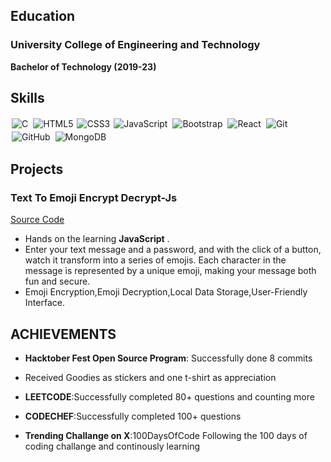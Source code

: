<!-- # aman-bhojak.github.io -->
## Education

### University College of Engineering and Technology
**Bachelor of Technology (2019-23)**






## Skills

<img alt="C" src="https://img.shields.io/badge/c%20-%2300599C.svg?&style=for-the-badge&logo=c&logoColor=white" style="margin:2px;"/>
<img alt="HTML5" src="https://img.shields.io/static/v1?style=for-the-badge&message=HTML5&color=E34F26&logo=HTML5&logoColor=FFFFFF&label=" style="margin:2px;"/>
<img alt="CSS3" src="https://img.shields.io/badge/css3%20-%231572B6.svg?&style=for-the-badge&logo=css3&logoColor=white" />
<img alt="JavaScript" src="https://img.shields.io/badge/javascript%20-%23323330.svg?&style=for-the-badge&logo=javascript&logoColor=%23F7DF1E" style="margin:2px;"/>
<img alt="Bootstrap" src="https://img.shields.io/badge/bootstrap%20-%23563D7C.svg?&style=for-the-badge&logo=bootstrap&logoColor=white" style="margin:2px;"/>
<img alt="React" src="https://img.shields.io/badge/react%20-%2320232a.svg?&style=for-the-badge&logo=react&logoColor=%2361DAFB" style="margin:2px;"/>
<img alt="Git" src="https://img.shields.io/badge/git%20-%23F05033.svg?&style=for-the-badge&logo=git&logoColor=white" style="margin:2px;"/>
<img alt="GitHub" src="https://img.shields.io/badge/github%20-%23121011.svg?&style=for-the-badge&logo=github&logoColor=white" style="margin:2px;"/>
<img alt="MongoDB" src ="https://img.shields.io/badge/MongoDB-%234ea94b.svg?&style=for-the-badge&logo=mongodb&logoColor=white" style="margin:2px;"/>

## Projects

### Text To Emoji Encrypt Decrypt-Js
[Source Code](https://github.com/aman-bhojak/TextToEmojiEncryptDecrypt) 

<!-- [Live Project](link) -->
- Hands on the learning **JavaScript** .
- Enter your text message and a password, and with the click of a button, watch it transform into a series of emojis. Each character in the message is represented by a unique emoji, making your message both fun and secure.
- Emoji Encryption,Emoji Decryption,Local Data Storage,User-Friendly Interface.


## ACHIEVEMENTS

- **Hacktober Fest Open Source Program**: Successfully done 8 commits 
- Received Goodies as stickers and one t-shirt as appreciation

- **LEETCODE**:Successfully completed 80+ questions and counting more
  
- **CODECHEF**:Successfully completed 100+ questions
  
- **Trending Challange on X**:100DaysOfCode Following the 100 days of coding challange and continously learning 





